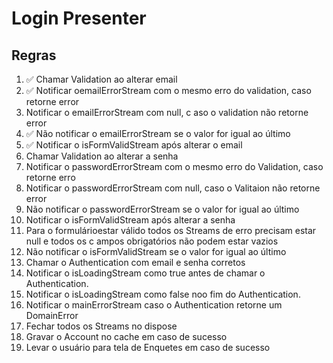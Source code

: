# Login Presenter

## Regras

1. ✅ Chamar Validation ao alterar email
2. ✅ Notificar oemailErrorStream com o mesmo erro do validation, caso retorne error
3. Notificar o emailErrorStream com  null, c aso o validation  não retorne error
4. ✅ Não notificar o emailErrorStream se o valor for igual ao último
5. ✅ Notificar o isFormValidStream após alterar o email
6. Chamar Validation ao alterar a senha
7. Notificar o passwordErrorStream com o mesmo erro do Validation, caso retorne erro
8. Notificar o passwordErrorStream com null, caso o Valitaion não retorne error
9. Não notificar o passwordErrorStream se o valor for igual ao último
10. Notificar o isFormValidStream após alterar a senha
11. Para o formulárioestar válido  todos os Streams de erro precisam estar null e todos os c ampos obrigatórios não podem  estar vazios
12. Não notificar o isFormValidStream se o valor for igual ao último
13. Chamar o Authentication com email e senha corretos
14. Notificar o isLoadingStream como true antes de chamar o Authentication.
15. Notificar o isLoadingStream como false noo fim do Authentication.
16. Notificar o  mainErrorStream caso o Authentication retorne um DomainError
17. Fechar todos os Streams no dispose
18. Gravar o Account no cache em caso de sucesso
19. Levar o usuário para tela de Enquetes em caso de sucesso
